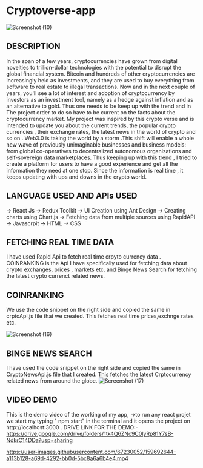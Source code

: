 # Cryptoverse-app



![Screenshot (10)](https://user-images.githubusercontent.com/67230052/159549017-c79d261d-a7c5-4375-ad55-40ca014ffae1.png)


DESCRIPTION
------------------

In the span of a few years, cryptocurrencies have grown from digital novelties to trillion-dollar technologies with the potential to disrupt the global financial system. Bitcoin and hundreds of other cryptocurrencies are increasingly held as investments, and they are used to buy everything from software to real estate to illegal transactions. Now and in the next couple of years, you'll see a lot of interest and adoption of cryptocurrency by investors as an investment tool, namely as a hedge against inflation and as an alternative to gold. Thus one needs to be keep up with the trend and in The project order to do so have to be current on the facts about the cryptocurrency market. My project was inspired by this crypto verse and is intended to update you about the current trends, the popular crypto currencies , their exchange rates, the latest news in the world of crypto and so on . Web3.0 is taking the world by a storm .This shift will enable a whole new wave of previously unimaginable businesses and business models: from global co-operatives to decentralized autonomous organizations and self-sovereign data marketplaces. Thus keeping up with this trend , I tried to create a platform for users to have a good experience and get all the information they need at one stop. Since the information is real time , it keeps updating with ups and downs in the crypto world.

LANGUAGE USED AND APIs USED
--------------------------------
-> React Js 
-> Redux Toolkit 
-> UI Creation using Ant Design
-> Creating charts using Chart.js
-> Fetching data from multiple sources using RapidAPI 
 -> Javascrpit 
 -> HTML
 -> CSS
 
 FETCHING REAL TIME DATA 
 -----------------------------
 
 I have used Rapid Api to fetch real time crpyto currency data . COINRANKING is the Api I have specifically used for fetching data about crypto exchanges, prices , markets  etc. and Binge News Search for fetching the latest crypto currenct related news.
 
 COINRANKING
 ---------------
 We use the code snippet on the right side and copied the same in crptoApi.js file that we created. This fetches real time prices,exchnge rates etc.
 
 
 ![Screenshot (16)](https://user-images.githubusercontent.com/67230052/159690465-4b2dd498-3779-4ec9-973e-adb921bc0741.png)
 
 BINGE NEWS SEARCH
 --------------------
 
  I have used the code snippet on the right side and copied the same in CryptoNewsApi.js file that I created. This fetches the latest Crptocurrency related news from around the globe.
![Screenshot (17)](https://user-images.githubusercontent.com/67230052/159690473-099a0dec-0aa6-4b37-afbd-dd5fda8bc06d.png)

VIDEO DEMO
----------------

This is the demo video of the working of my app,
->to run any react projet we start my typing " npm start" in the terminal and it opens the project on http://localhost:3000 . 
DRIVE LINK FOR THE DEMO:-  https://drive.google.com/drive/folders/1tk4Q6ZNc9C0lyRp81Y7sB-NdkrC14DDa?usp=sharing


https://user-images.githubusercontent.com/67230052/159692644-a113b128-a69d-4292-bb0d-5bc8a6a6b4e4.mp4




